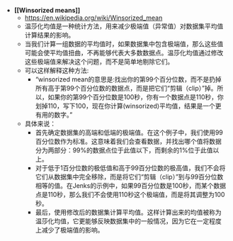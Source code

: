 - **[[Winsorized means]]**
	- https://en.wikipedia.org/wiki/Winsorized_mean
	- 温莎化均值是一种统计方法，用来减少极端值（异常值）对数据集平均值计算结果的影响。
	- 当我们计算一组数据的平均值时，如果数据集中包含极端值，那么这些值可能会使平均值扭曲，不再能够代表大多数数据点。温莎化均值通过修改这些极端值来解决这个问题，而不是简单地剔除它们。
	- 可以这样解释这种方法:
		- “winsorized mean的意思是:找出你的第99个百分位数，而不是扔掉所有高于第99个百分位数的数据点，而是把它们“剪辑（clip）”掉。所以，如果你的第99个百分位数是100秒，你有一个数据点是110秒，你划掉110，写下100，现在你计算(winsorized)平均值，结果是一个更有用的数字。”
	- 具体来说：
		- 首先确定数据集的高端和低端的极端值。在这个例子中，我们使用99百分位数作为标准。这意味着我们会查看数据，并找出哪个值将数据分为两部分：99%的数据点位于此值以下，而剩余的1%位于此值以上。
		- 对于低于1百分位数的极低值和高于99百分位数的极高值，我们不会将它们从数据集中完全移除，而是将它们“剪辑（clip）”到与99百分位数相等的值。在Jenks的示例中，如果99百分位数是100秒，而某个数据点是110秒，那么我们不会使用110秒这个极端值，而是将其调整为100秒。
		- 最后，使用修改后的数据集计算平均值。这样计算出来的均值被称为温莎化均值，它更能够反映数据集中的一般情况，因为它在一定程度上减少了极端值的影响。
